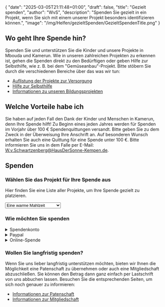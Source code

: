 {
    "date": "2025-03-05T21:11:48+01:00",
    "draft": false,
    "title": "Gezielt spenden",
    "author": "WvS",
    "description": "Spenden Sie gezielt in ein Projekt, wenn Sie sich mit einem unserer Projekt besonders identifizieren können.",
    "image": "/img/Helfen/gezieltSpenden/GezieltSpendenTitle.png"
}
## Wo geht Ihre Spende hin?
Spenden Sie und unterstützen Sie die Kinder und unsere Projekte in Mbouda und Kamerun. Wie in unseren zahlreichen Projekten zu erkennen ist, gehen die Spenden direkt zu den Bedürftigen oder geben Hilfe zur Selbsthilfe, wie z. B. bei dem "Gemüseanbau"-Projekt. Bitte stöbern Sie durch die verschiedenen Bereiche über das was wir tun:
- <a href="../../Versorgung">Auflistung der Projekte zur Versorgung</a>
- <a href="../../HilfeZurSelbsthilfe">Hilfe zur Selbsthilfe</a>
- <a href="../../Bildung">Informationen zu unseren Bildungsprojekten</a>

## Welche Vorteile habe ich
Sie haben auf jeden Fall den Dank der Kinder und Menschen in Kamerun, denn Ihre Spende hilft!
Zu Beginn eines jeden Jahres werden für Spenden im Vorjahr über 100 € Spendenquittungen versandt. Bitte geben Sie zu dem Zweck in der Überweisung Ihre Anschrift an. Auf besonderen Wunsch erhalten Sie auch eine Quittung für eine Spende unter 100 €. Bitte informieren Sie uns in dem Falle per E-Mail: W.v.Schwartzenberg@HausDerSonne-Kempen.de.

## Spenden
### Wählen Sie das Projekt für Ihre Spende aus
Hier finden Sie eine Liste aller Projekte, um Ihre Spende gezielt zu platzieren.  
<!-- <div id="js-projekt-spenden" class="projekt-spenden">
    <ul>
        <li data-value="ein-warme-mahlzeit">Eine warme Mahlzeit</li>
        <li data-value="campus">Campus - Haus der Sonne</li>
        <li data-value="sauberes-wasser">Sauberes Wasser</li>
        <li data-value="medizinische-versorgung">Medizinische Versorgung</li>
        <li data-value="gemuesegarten">Gemüsegarten</li>
        <li data-value="nutztiere">Nutztiere</li>
        <li data-value="umwelt">Umwelt und Müll</li>
        <li data-value="waisenhaeuser">Waisenhäuser</li>
    </ul>
</div> -->
<select id="js-projekt-spenden" name="ProjektSpenden" required>
    <option value="ein-warme-mahlzeit">Eine warme Mahlzeit</option>
    <option value="campus">Campus - Haus der Sonne</option>
    <option value="sauberes-wasser">Sauberes Wasser</option>
    <option value="medizinische-versorgung">Medizinische Versorgung</option>
    <option value="gemuesegarten">Gemüsegarten</option>
    <option value="nutztiere">Nutztiere</option>
    <option value="umwelt">Umwelt und Müll</option>
    <option value="waisenhaeuser">Waisenhäuser</option>
</select>  

### Wie möchten Sie spenden
<details>
    <summary class="combobox-summary">Spendenkonto</summary>
    <div class="combobox-details">
        Überweisen Sie selbstständig einen Betrag auf unser Spendenkonto. Bitte tragen Sie Ihren Namen und Ihre Adresse in den Verwendungszweck ein, damit wir Ihnen gegebenenfalls eine Spendenquittung zusenden können.  
        Und vergessen Sie nicht das Projekt im Verwendungszweck mit anzugeben.
        <br>
        <input type="checkbox" id="expand-image1" />
        <label for="expand-image1">
        <img class="img-centered-half" src="/img/Spendenkonto.png" alt="Spendenkonto" />
        </label>
        <div class="img-caption-half">Spendenkonto</div>
        <br>    
    </div>
</details>
<details>
    <summary class="combobox-summary">Paypal</summary>
    <div class="combobox-details">
        Spenden Sie auf die einfachste Art und Weise, mit Paypal.  
        Schreiben Sie uns gegebenenfalls eine kurze E-Mail, mit dem Hinweis Ihrer Spende und dem Projekt, das Sie erreichen wollen.
        <div class="div-donate-paypal">
            <!-- <button>Direkt über Paypal spenden</button> -->
            <form action="https://www.paypal.com/donate" method="post" target="_top">
                <input class="donate-paypal-hosted" type="hidden" name="hosted_button_id" value="JVEF3JGFNK2ML" />
                <input class="donate-paypal-image" type="image" src="https://www.paypalobjects.com/de_DE/DE/i/btn/btn_donateCC_LG.gif" border="0" name="submit" title="PayPal - The safer, easier way to pay online!" alt="Spenden mit dem PayPal-Button" />
                <img class="donate-paypal-img" alt="" border="0" src="https://www.paypal.com/de_DE/i/scr/pixel.gif" width="1" height="1" />
            </form>
        </div>   
    </div>
</details>
<details>
    <summary class="combobox-summary">Online-Spende</summary>
    <div class="combobox-details">
        Die Online-Spende ist für Sie eine angenehme Art der Spende. Sie teilen uns Ihre Angaben und den gewünschten Betrag mit und wir kümmern uns um den Rest. Wir weisen den Betrag dem ausgewählten Projekt zu.
        <br>
        <br>
        Spendenbetrag in Euro*  
        <input id="js-input-spendenbeitrag" placeholder="Spendenbetrag" required>  
        <br>
        Vorname*  
        <input id="js-input-vorname" placeholder="" required>  
        <br>
        Nachname*  
        <input id="js-input-nachname" placeholder="" required>  
        <br>
        Straße und Hausnummer*  
        <input id="js-input-strasse" placeholder="" required>  
        <br>
        PLZ*  
        <br>
        <input id="js-input-plz" placeholder="" required>  
        <br>
        Wohnort*  
        <input id="js-input-wohnort" placeholder="" required>  
        <br>
        Telefonnummer  
        <input type="tel" id="js-input-telnummer" placeholder="">  
        <br>
        E-Mail Adresse  
        <input type="email" id="js-input-email" placeholder="" required>  
        <br>
        <div id="js-html-per-SEPA"> 
            <br>
            Bitte buchen Sie den Betrag per SEPA-Lastschriftmandat von meinem nachfolgenden Konto ab:  
            <br>
            Kontoinhaber*  
            <br>
            <input id="js-input-kontoinhaber" placeholder="">  
            <br>
            IBAN*  
            <br>
            <input id="js-input-iban" placeholder="">  
            <br>
            BIC*  
            <br>
            <input id="js-input-bic" placeholder="">  
        </div>
        <br>
        Die Datenschutzerklärung habe ich gelesen und erkenne Sie ausdrücklich an.  
        <br>
        <button id="js-button-spenden">Spende auslösen</button>  
        <br>
        <br>
        <div id="message-box" style="display: none;">
            Die Angaben für Ihre Spende wurde übertragen. Das Haus der Sonne überprüft Ihre Angaben und wird sich so schnell wie möglich mit Ihnen in Verbindung setzen. Vielen Dank!
            <button id="close-message-btn">Zurück zur Homepage</button>
        </div>      
    </div>
</details>
  
### Wollen Sie langfristig spenden?
Wenn Sie uns lieber langfristig unterstützen möchten, bieten wir Ihnen die Möglichkeit eine Patenschaft zu übernehmen oder auch eine Mitgliedschaft abzuschließen. Sie können den Betrag dann ganz einfach per Lastschrift von uns abbuchen lassen. Besuchen Sie die entsprechenden Seiten, um sich noch genauer zu informieren:
- <a href="../pateWerden">Informationen zur Patenschaft</a>
- <a href="../mitgliedWerden">Informationen zur Mitgliedschaft</a>
